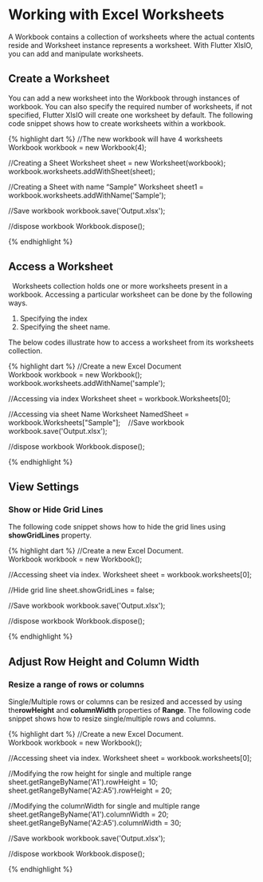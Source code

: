 # Working with Excel Worksheets

A Workbook contains a collection of worksheets where the actual contents reside and Worksheet instance represents a worksheet. With Flutter XlsIO, you can add and manipulate worksheets.

## Create a Worksheet 

You can add a new worksheet into the Workbook through instances of workbook. You can also specify the required number of worksheets, if not specified, Flutter XlsIO will create one worksheet by default.
The following code snippet shows how to create worksheets within a workbook.

{% highlight dart %}
//The new workbook will have 4 worksheets
Workbook workbook = new Workbook(4);

//Creating a Sheet 
Worksheet sheet = new Worksheet(workbook);
workbook.worksheets.addWithSheet(sheet);

//Creating a Sheet with name “Sample”
Worksheet sheet1 = workbook.worksheets.addWithName('Sample');

//Save workbook
workbook.save('Output.xlsx');

//dispose workbook
Workbook.dispose();

{% endhighlight %}

## Access a Worksheet
 
Worksheets collection holds one or more worksheets present in a workbook. Accessing a particular worksheet can be done by the following ways.

1. Specifying the index
2. Specifying the sheet name.

The below codes illustrate how to access a worksheet from its worksheets collection.

{% highlight dart %}
//Create a new Excel Document
Workbook workbook = new Workbook();
workbook.worksheets.addWithName('sample');

//Accessing via index 
Worksheet sheet = workbook.Worksheets[0]; 

//Accessing via sheet Name 
Worksheet NamedSheet = workbook.Worksheets["Sample"];
  
//Save workbook
workbook.save('Output.xlsx');

//dispose workbook
Workbook.dispose();

{% endhighlight %}

## View Settings

### Show or Hide Grid Lines 

The following code snippet shows how to hide the grid lines using **showGridLines** property.

{% highlight dart %}
//Create a new Excel Document.
Workbook workbook = new Workbook();

//Accessing sheet via index.
Worksheet sheet = workbook.worksheets[0];

//Hide grid line
sheet.showGridLines = false;

//Save workbook
workbook.save('Output.xlsx');

//dispose workbook
Workbook.dispose();

{% endhighlight %}

## Adjust Row Height and Column Width 

### Resize a range of rows or columns

Single/Multiple rows or columns can be resized and accessed by using the**rowHeight** and **columnWidth** properties of **Range**. The following code snippet shows how to resize single/multiple rows and columns.

{% highlight dart %}
//Create a new Excel Document.
Workbook workbook = new Workbook();

//Accessing sheet via index.
Worksheet sheet = workbook.worksheets[0];

//Modifying the row height for single and multiple range
sheet.getRangeByName('A1').rowHeight = 10;
sheet.getRangeByName('A2:A5').rowHeight = 20;

//Modifying the columnWidth for single and multiple range
sheet.getRangeByName('A1').columnWidth = 20;
sheet.getRangeByName('A2:A5').columnWidth = 30;

//Save workbook
workbook.save('Output.xlsx');

//dispose workbook
Workbook.dispose();

{% endhighlight %}


